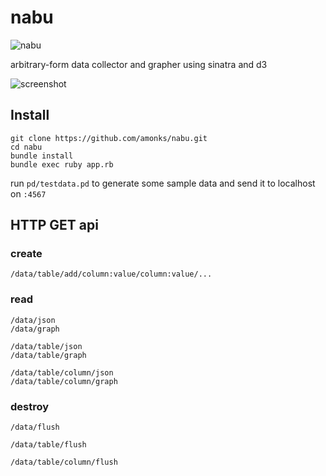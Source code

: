 nabu
====

![nabu](http://f.cl.ly/items/0f150s0n2z1h3M271m3B/SuperStock_4048-2804.jpg)

arbitrary-form data collector and grapher using sinatra and d3

![screenshot](http://cl.ly/XuB9/screen.png)

## Install

    git clone https://github.com/amonks/nabu.git
    cd nabu
    bundle install
    bundle exec ruby app.rb

run `pd/testdata.pd` to generate some sample data and send it to localhost on `:4567`

## HTTP GET api

### create

    /data/table/add/column:value/column:value/...

### read

    /data/json
    /data/graph

    /data/table/json
    /data/table/graph

    /data/table/column/json
    /data/table/column/graph

### destroy

    /data/flush

    /data/table/flush

    /data/table/column/flush
